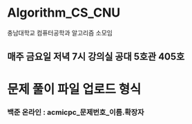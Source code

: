 # Algorithm_CS_CNU
충남대학교 컴퓨터공학과 알고리즘 소모임

## 매주 금요일 저녁 7시 강의실 공대 5호관 405호






# 문제 풀이 파일 업로드 형식

### 백준 온라인 : acmicpc_문제번호_이름.확장자

